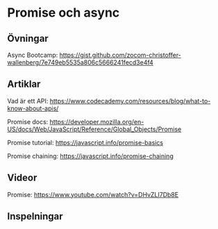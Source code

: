 # Promise och async

## Övningar

Async Bootcamp: https://gist.github.com/zocom-christoffer-wallenberg/7e749eb5535a806c5666241fecd3e4f4

## Artiklar

Vad är ett API: https://www.codecademy.com/resources/blog/what-to-know-about-apis/

Promise docs: https://developer.mozilla.org/en-US/docs/Web/JavaScript/Reference/Global_Objects/Promise

Promise tutorial: https://javascript.info/promise-basics

Promise chaining: https://javascript.info/promise-chaining

## Videor

Promise: https://www.youtube.com/watch?v=DHvZLI7Db8E

## Inspelningar